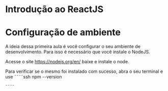 # Introdução ao ReactJS

Configuração de ambiente
===
A ideia dessa primeira aula é você configurar o seu ambiente de desenvolvimento. Para isso é necessário que você instale o NodeJS.

Acesse o site https://nodejs.org/en/ baixe e instale o node.

Para verificar se o mesmo foi instalado com sucesso, abra o seu terminal e use
˜˜˜˜ssh
npm --version

˜˜˜˜



